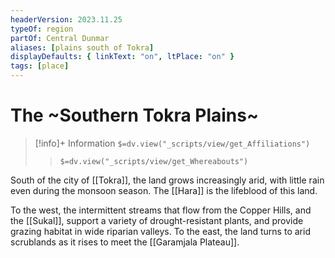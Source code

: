 ```yaml
---
headerVersion: 2023.11.25
typeOf: region
partOf: Central Dunmar
aliases: [plains south of Tokra]
displayDefaults: { linkText: "on", ltPlace: "on" }
tags: [place]
---
```

# The ~Southern Tokra Plains~
>[!info]+ Information
> `$=dv.view("_scripts/view/get_Affiliations")`
>> `$=dv.view("_scripts/view/get_Whereabouts")`

South of the city of [[Tokra]], the land grows increasingly arid, with little rain even during the monsoon season. The [[Hara]] is the lifeblood of this land. 

To the west, the intermittent streams that flow from the Copper Hills, and the [[Sukal]], support a variety of drought-resistant plants, and provide grazing habitat in wide riparian valleys. To the east, the land turns to arid scrublands as it rises to meet the [[Garamjala Plateau]]. 